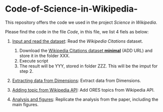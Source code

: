 # Code-of-Science-in-Wikipedia-
This repository offers the code we used in the project *Science in Wikipedia*.

Please find the code in the file *Code*, in this file, we list 4 fiels as below:

1. [Input and read the dataset](Code/Input%20and%20read%20the%20dataset.py): Read the *Wikipedia Citations* dataset.

    1. Download the [Wikipedia Citations dataset **minimal**](https://github.com/Harshdeep1996/cite-classifications-wiki) (ADD URL) and store it in the folder XXX.
    2. Execute script
    3. The result will be YYY, stored in folder ZZZ. This will be the imput for step 2.

2. [Extracting data from Dimensions](Code/Extracting%20data%20from%20Dimensions.py): Extract data from Dimensions.
4. [Adding topic from Wikipedia API](Code/Adding%20topic%20from%20Wikipedia%20API.py): Add ORES topics from Wikipedia API.
5. [Analysis and figures](Code/Analysis%20and%20figures.py): Replicate the analysis from the paper, including the main figures.
